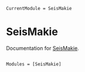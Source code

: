 ```@meta
CurrentModule = SeisMakie
```

# SeisMakie

Documentation for [SeisMakie](https://github.com/firasalchalabi/SeisMakie.jl).

```@index
```

```@autodocs
Modules = [SeisMakie]
```

